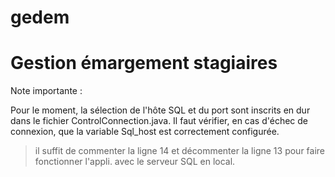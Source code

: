 # gedem
Gestion émargement  stagiaires
==============================

Note importante :

Pour le moment, la sélection de l'hôte SQL et du port sont inscrits en dur dans le fichier ControlConnection.java.
Il faut vérifier, en cas d'échec de connexion, que la variable Sql_host est correctement configurée.

> il suffit de commenter la ligne 14 et décommenter la ligne 13 pour faire fonctionner l'appli. avec le serveur SQL en local.



